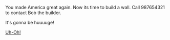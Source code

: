 You made America great again. Now its time to build a wall. Call 987654321 to contact Bob the builder.

It's gonna be huuuuge!

[Uh-Oh!](../../deep-meditation/deep_meditation.md)
